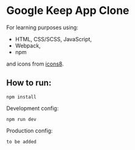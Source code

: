 # Google Keep App Clone

For learning purposes using:  
* HTML, CSS/SCSS, JavaScript,
* Webpack,
* npm  

and icons from [icons8](https://icons8.com).

## How to run:

`npm install`

Development config: 

`npm run dev`

Production config:

`to be added`
